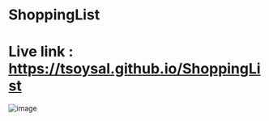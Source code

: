 # ShoppingList

# Live link : https://tsoysal.github.io/ShoppingList

![image](https://github.com/tsoysal/ShoppingList/assets/137247868/b57ca44a-c91f-4293-b210-740dd868813f)
